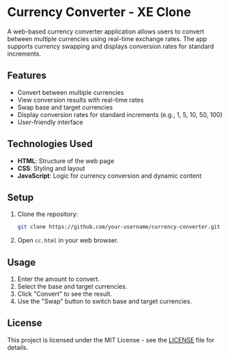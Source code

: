 # Currency Converter - XE Clone

A web-based currency converter application allows users to convert between multiple currencies using real-time exchange rates. The app supports currency swapping and displays conversion rates for standard increments.

## Features

- Convert between multiple currencies
- View conversion results with real-time rates
- Swap base and target currencies
- Display conversion rates for standard increments (e.g., 1, 5, 10, 50, 100)
- User-friendly interface

## Technologies Used

- **HTML**: Structure of the web page
- **CSS**: Styling and layout
- **JavaScript**: Logic for currency conversion and dynamic content

## Setup

1. Clone the repository:
   ```bash
   git clone https://github.com/your-username/currency-converter.git
   ```

2. Open `cc.html` in your web browser.

## Usage

1. Enter the amount to convert.
2. Select the base and target currencies.
3. Click "Convert" to see the result.
4. Use the "Swap" button to switch base and target currencies.

## License

This project is licensed under the MIT License - see the [LICENSE](LICENSE) file for details.
